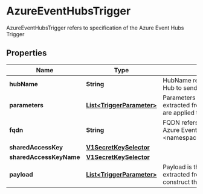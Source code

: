

# AzureEventHubsTrigger

AzureEventHubsTrigger refers to specification of the Azure Event Hubs Trigger
## Properties

Name | Type | Description | Notes
------------ | ------------- | ------------- | -------------
**hubName** | **String** | HubName refers to the Azure Event Hub to send events to | 
**parameters** | [**List&lt;TriggerParameter&gt;**](TriggerParameter.md) | Parameters is the list of key-value extracted from event&#39;s payload that are applied to the trigger resource. |  [optional]
**fqdn** | **String** | FQDN refers to the namespace dns of Azure Event Hubs to be used i.e. &lt;namespace&gt;.servicebus.windows.net | 
**sharedAccessKey** | [**V1SecretKeySelector**](V1SecretKeySelector.md) |  |  [optional]
**sharedAccessKeyName** | [**V1SecretKeySelector**](V1SecretKeySelector.md) |  | 
**payload** | [**List&lt;TriggerParameter&gt;**](TriggerParameter.md) | Payload is the list of key-value extracted from an event payload to construct the request payload. | 



